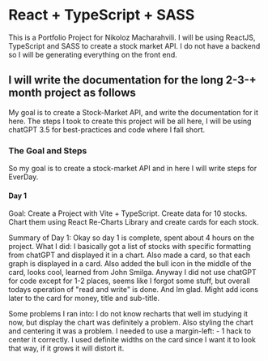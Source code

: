 # React + TypeScript + SASS

This is a Portfolio Project for Nikoloz Macharahvili. I will be using ReactJS, TypeScript and SASS to create a stock market API. I do not have a backend so I will be generating everything on the front end.

## I will write the documentation for the long 2-3-+ month project as follows

My goal is to create a Stock-Market API, and write the documentation for it here. The steps I took to create this project will be all here, I will be using chatGPT 3.5 for best-practices and code where I fall short.

### The Goal and Steps

So my goal is to create a stock-market API and in here I will write steps for EverDay.

#### Day 1

Goal: Create a Project with Vite + TypeScript. Create data for 10 stocks. Chart them using React Re-Charts Library and create cards for each stock.

Summary of Day 1: Okay so day 1 is complete, spent about 4 hours on the project.
What I did: I basically got a list of stocks with specific formatting from chatGPT and displayed it in a chart. Also made a card, so that each graph is displayed in a card.
Also added the bull icon in the middle of the card, looks cool, learned from John Smilga. Anyway I did not use chatGPT for code except for 1-2 places, seems like I forgot some stuff, but overall todays operation of "read and write" is done. And Im glad. Might add icons later to the card for money, title and sub-title.

Some problems I ran into:
I do not know recharts that well im studying it now, but display the chart was definitely a problem. Also styling the chart and centering it was a problem. I needed to use a margin-left: - 1 hack to center it correctly.
I used definite widths on the card since I want it to look that way, if it grows it will distort it.

